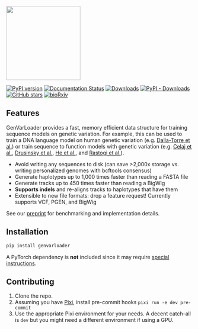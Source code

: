 <img src=docs/source/_static/gvl_logo.png width="200">

[![PyPI version](https://badge.fury.io/py/genvarloader.svg)](https://pypi.org/project/genvarloader/)
[![Documentation Status](https://readthedocs.org/projects/genvarloader/badge/?version=latest)](https://genvarloader.readthedocs.io)
[![Downloads](https://static.pepy.tech/badge/genvarloader)](https://pepy.tech/project/genvarloader)
[![PyPI - Downloads](https://img.shields.io/pypi/dm/genvarloader)](https://img.shields.io/pypi/dm/genvarloader)
[![GitHub stars](https://badgen.net/github/stars/mcvickerlab/GenVarLoader)](https://GitHub.com/Naereen/mcvickerlab/GenVarLoader)
[![bioRxiv](https://img.shields.io/badge/bioRxiv-2025.01.15.633240-b31b1b.svg)](https://www.biorxiv.org/content/10.1101/2025.01.15.633240)

## Features

GenVarLoader provides a fast, memory efficient data structure for training sequence models on genetic variation. For example, this can be used to train a DNA language model on human genetic variation (e.g. [Dalla-Torre et al.](https://www.biorxiv.org/content/10.1101/2023.01.11.523679)) or train sequence to function models with genetic variation (e.g. [Celaj et al.](https://www.biorxiv.org/content/10.1101/2023.09.20.558508v1), [Drusinsky et al.](https://www.biorxiv.org/content/10.1101/2024.07.27.605449v1), [He et al.](https://www.biorxiv.org/content/10.1101/2024.10.15.618510v1), and [Rastogi et al.](https://www.biorxiv.org/content/10.1101/2024.09.23.614632v1)).

- Avoid writing any sequences to disk (can save >2,000x storage vs. writing personalized genomes with bcftools consensus)
- Generate haplotypes up to 1,000 times faster than reading a FASTA file
- Generate tracks up to 450 times faster than reading a BigWig
- **Supports indels** and re-aligns tracks to haplotypes that have them
- Extensible to new file formats: drop a feature request! Currently supports VCF, PGEN, and BigWig

See our [preprint](https://www.biorxiv.org/content/10.1101/2025.01.15.633240) for benchmarking and implementation details.

## Installation

```bash
pip install genvarloader
```

A PyTorch dependency is **not** included since it may require [special instructions](https://pytorch.org/get-started/locally/).

## Contributing

1. Clone the repo.
2. Assuming you have [Pixi](https://pixi.sh/latest/), install pre-commit hooks `pixi run -e dev pre-commit`
3. Use the appropriate Pixi environment for your needs. A decent catch-all is `dev` but you might need a different environment if using a GPU.